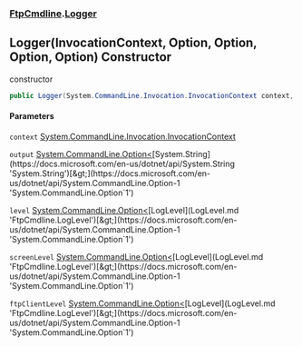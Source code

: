### [FtpCmdline](FtpCmdline.md 'FtpCmdline').[Logger](Logger.md 'FtpCmdline.Logger')

## Logger(InvocationContext, Option<string>, Option<LogLevel>, Option<LogLevel>, Option<LogLevel>) Constructor

constructor

```csharp
public Logger(System.CommandLine.Invocation.InvocationContext context, System.CommandLine.Option<string>? output, System.CommandLine.Option<FtpCmdline.LogLevel>? level, System.CommandLine.Option<FtpCmdline.LogLevel>? screenLevel, System.CommandLine.Option<FtpCmdline.LogLevel>? ftpClientLevel);
```
#### Parameters

<a name='FtpCmdline.Logger.Logger(System.CommandLine.Invocation.InvocationContext,System.CommandLine.Option_string_,System.CommandLine.Option_FtpCmdline.LogLevel_,System.CommandLine.Option_FtpCmdline.LogLevel_,System.CommandLine.Option_FtpCmdline.LogLevel_).context'></a>

`context` [System.CommandLine.Invocation.InvocationContext](https://docs.microsoft.com/en-us/dotnet/api/System.CommandLine.Invocation.InvocationContext 'System.CommandLine.Invocation.InvocationContext')

<a name='FtpCmdline.Logger.Logger(System.CommandLine.Invocation.InvocationContext,System.CommandLine.Option_string_,System.CommandLine.Option_FtpCmdline.LogLevel_,System.CommandLine.Option_FtpCmdline.LogLevel_,System.CommandLine.Option_FtpCmdline.LogLevel_).output'></a>

`output` [System.CommandLine.Option&lt;](https://docs.microsoft.com/en-us/dotnet/api/System.CommandLine.Option-1 'System.CommandLine.Option`1')[System.String](https://docs.microsoft.com/en-us/dotnet/api/System.String 'System.String')[&gt;](https://docs.microsoft.com/en-us/dotnet/api/System.CommandLine.Option-1 'System.CommandLine.Option`1')

<a name='FtpCmdline.Logger.Logger(System.CommandLine.Invocation.InvocationContext,System.CommandLine.Option_string_,System.CommandLine.Option_FtpCmdline.LogLevel_,System.CommandLine.Option_FtpCmdline.LogLevel_,System.CommandLine.Option_FtpCmdline.LogLevel_).level'></a>

`level` [System.CommandLine.Option&lt;](https://docs.microsoft.com/en-us/dotnet/api/System.CommandLine.Option-1 'System.CommandLine.Option`1')[LogLevel](LogLevel.md 'FtpCmdline.LogLevel')[&gt;](https://docs.microsoft.com/en-us/dotnet/api/System.CommandLine.Option-1 'System.CommandLine.Option`1')

<a name='FtpCmdline.Logger.Logger(System.CommandLine.Invocation.InvocationContext,System.CommandLine.Option_string_,System.CommandLine.Option_FtpCmdline.LogLevel_,System.CommandLine.Option_FtpCmdline.LogLevel_,System.CommandLine.Option_FtpCmdline.LogLevel_).screenLevel'></a>

`screenLevel` [System.CommandLine.Option&lt;](https://docs.microsoft.com/en-us/dotnet/api/System.CommandLine.Option-1 'System.CommandLine.Option`1')[LogLevel](LogLevel.md 'FtpCmdline.LogLevel')[&gt;](https://docs.microsoft.com/en-us/dotnet/api/System.CommandLine.Option-1 'System.CommandLine.Option`1')

<a name='FtpCmdline.Logger.Logger(System.CommandLine.Invocation.InvocationContext,System.CommandLine.Option_string_,System.CommandLine.Option_FtpCmdline.LogLevel_,System.CommandLine.Option_FtpCmdline.LogLevel_,System.CommandLine.Option_FtpCmdline.LogLevel_).ftpClientLevel'></a>

`ftpClientLevel` [System.CommandLine.Option&lt;](https://docs.microsoft.com/en-us/dotnet/api/System.CommandLine.Option-1 'System.CommandLine.Option`1')[LogLevel](LogLevel.md 'FtpCmdline.LogLevel')[&gt;](https://docs.microsoft.com/en-us/dotnet/api/System.CommandLine.Option-1 'System.CommandLine.Option`1')